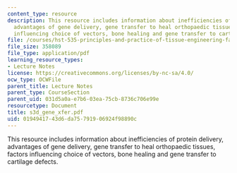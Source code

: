```yaml
---
content_type: resource
description: This resource includes information about inefficiencies of protein delivery,
  advantages of gene delivery, gene transfer to heal orthopaedic tissues, factors
  influencing choice of vectors, bone healing and gene transfer to cartilage defects.
file: /courses/hst-535-principles-and-practice-of-tissue-engineering-fall-2004/0194941743d6da75791906924f98890c_s3d_gene_xfer.pdf
file_size: 358089
file_type: application/pdf
learning_resource_types:
- Lecture Notes
license: https://creativecommons.org/licenses/by-nc-sa/4.0/
ocw_type: OCWFile
parent_title: Lecture Notes
parent_type: CourseSection
parent_uid: 031d5a0a-e7b6-03ea-75cb-8736c706e99e
resourcetype: Document
title: s3d_gene_xfer.pdf
uid: 01949417-43d6-da75-7919-06924f98890c
---
```

This resource includes information about inefficiencies of protein delivery, advantages of gene delivery, gene transfer to heal orthopaedic tissues, factors influencing choice of vectors, bone healing and gene transfer to cartilage defects.